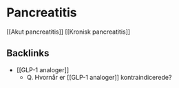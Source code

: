 # Pancreatitis
[[Akut pancreatitis]]
[[Kronisk pancreatitis]]

## Backlinks
* [[GLP-1 analoger]]
	* Q. Hvornår er [[GLP-1 analoger]] kontraindicerede?

<!-- #anki/deck/Medicine #anki/tag/med/Abdominal surgery# -->

<!-- {BearID:328AF430-62E9-4414-8085-D1682A62D70E-21842-000030400A96ECDF} -->
